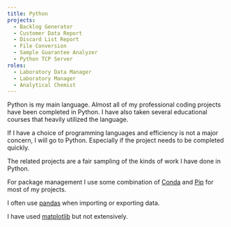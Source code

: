 ```yaml
---
title: Python
projects:
  - Backlog Generator
  - Customer Data Report
  - Discard List Report
  - File Conversion
  - Sample Guarantee Analyzer
  - Python TCP Server
roles:
  - Laboratory Data Manager
  - Laboratory Manager
  - Analytical Chemist
---
```


Python is my main language. Almost all of my professional 
coding projects have been completed in Python. I have also taken 
several educational courses that heavily utilized the language.

If I have a choice of programming languages and efficiency is not a 
major concern, I will go to Python. Especially if the project needs to 
be completed quickly.

The related projects are a fair sampling of the kinds of work I have done 
in Python.

For package management I use some combination of [Conda](https://docs.conda.io/en/latest/) and 
[Pip](https://pip.pypa.io/en/stable/) for most 
of my projects. 

I often use [pandas](https://pandas.pydata.org/) when importing or exporting data.

I have used [matplotlib](https://matplotlib.org/) but not extensively.